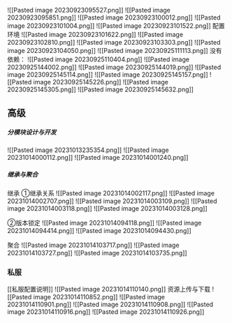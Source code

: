 ![[Pasted image 20230923095527.png]]
![[Pasted image 20230923095851.png]]
![[Pasted image 20230923100012.png]]
![[Pasted image 20230923101004.png]]
![[Pasted image 20230923101522.png]]
配置环境
![[Pasted image 20230923101622.png]]
![[Pasted image 20230923102810.png]]
![[Pasted image 20230923103303.png]]
![[Pasted image 20230923104050.png]]
![[Pasted image 20230925111113.png]]
没有依赖：
![[Pasted image 20230925110404.png]]
![[Pasted image 20230925144002.png]]
![[Pasted image 20230925144019.png]]
![[Pasted image 20230925145114.png]]
![[Pasted image 20230925145157.png]]
![[Pasted image 20230925145226.png]]
![[Pasted image 20230925145305.png]]
![[Pasted image 20230925145632.png]]

## 高级
##### 分模块设计与开发
![[Pasted image 20231013235354.png]]
![[Pasted image 20231014000112.png]]
![[Pasted image 20231014001240.png]]

##### 继承与聚合
继承
①继承关系
![[Pasted image 20231014002117.png]]
![[Pasted image 20231014002707.png]]
![[Pasted image 20231014003109.png]]
![[Pasted image 20231014003118.png]]
![[Pasted image 20231014003128.png]]


②版本锁定
![[Pasted image 20231014094118.png]]
![[Pasted image 20231014094414.png]]
![[Pasted image 20231014094430.png]]

聚合
![[Pasted image 20231014103717.png]]
![[Pasted image 20231014103727.png]]
![[Pasted image 20231014103735.png]]

### 私服
[[私服配置说明]]
![[Pasted image 20231014110140.png]]
资源上传与下载
![[Pasted image 20231014110852.png]]
![[Pasted image 20231014110901.png]]
![[Pasted image 20231014110908.png]]
![[Pasted image 20231014110916.png]]
![[Pasted image 20231014110926.png]]

